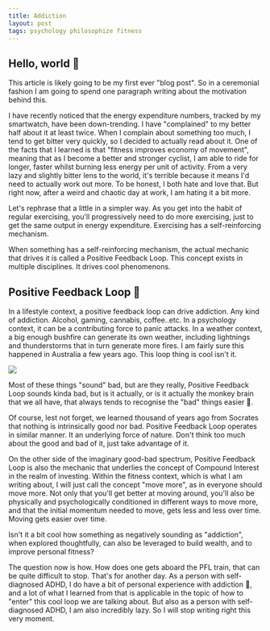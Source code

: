 ```yaml
---
title: Addiction
layout: post
tags: psychology philosophize fitness
---
```


## Hello, world 👋

This article is likely going to be my first ever "blog post". So in a ceremonial fashion I am going to spend one paragraph writing about the motivation behind this.

I have recently noticed that the energy expenditure numbers, tracked by my smartwatch, have been down-trending. I have "complained" to my better half about it at least twice. When I complain about something too much, I tend to get bitter very quickly, so I decided to actually read about it. One of the facts that I learned is that "fitness improves economy of movement", meaning that as I become a better and stronger cyclist, I am able to ride for longer, faster whilst burning less energy per unit of activity. From a very lazy and slightly bitter lens to the world, it's terrible because it means I'd need to actually work out more. To be honest, I both hate and love that. But right now, after a weird and chaotic day at work, I am hating it a bit more. 

Let's rephrase that a little in a simpler way. As you get into the habit of regular exercising, you'll progressively need to do more exercising, just to get the same output in energy expenditure. Exercising has a self-reinforcing mechanism.

When something has a self-reinforcing mechanism, the actual mechanic that drives it is called a Positive Feedback Loop. This concept exists in multiple disciplines. It drives cool phenomenons.

## Positive Feedback Loop 🔄

In a lifestyle context, a positive feedback loop can drive addiction. Any kind of addiction. Alcohol, gaming, cannabis, coffee..etc. In a psychology context, it can be a contributing force to panic attacks. In a weather context, a big enough bushfire can generate its own weather, including lightnings and thunderstorms that in turn generate more fires. I am fairly sure this happened in Australia a few years ago. This loop thing is cool isn't it.

<img class="mx-auto w-1/2" src="{{site.baseurl}}/assets/img/posts/somemen.png">

Most of these things "sound" bad, but are they really, Positive Feedback Loop sounds kinda bad, but is it actually, or is it actually the monkey brain that we all have, that always tends to recognise the "bad" things easier 🙂. 

Of course, lest not forget, we learned thousand of years ago from Socrates that nothing is intrinsically good nor bad. Positive Feedback Loop operates in similar manner. It an underlying force of nature. Don't think too much about the good and bad of it, just take advantage of it.

On the other side of the imaginary good-bad spectrum, Positive Feedback Loop is also the mechanic that underlies the concept of Compound Interest in the realm of investing. Within the fitness context, which is what I am writing about, I will just call the concept "move more", as in everyone should move more. Not only that you'll get better at moving around, you'll also be physically and psychologically conditioned in different ways to move more, and that the initial momentum needed to move, gets less and less over time. Moving gets easier over time.

Isn't it a bit cool how something as negatively sounding as "addiction", when explored thoughtfully, can also be leveraged to build wealth, and to improve personal fitness?

The question now is how. How does one gets aboard the PFL train, that can be quite difficult to stop. That's for another day. As a person with self-diagnosed ADHD, I do have a bit of personal experience with addiction 🙂, and a lot of what I learned from that is applicable in the topic of how to "enter" this cool loop we are talking about. But also as a person with self-diagnosed ADHD, I am also incredibly lazy. So I will stop writing right this very moment. 


